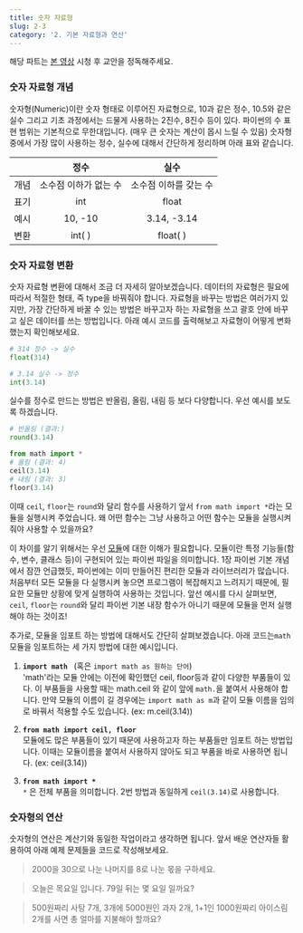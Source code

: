 ```yaml
---
title: 숫자 자료형
slug: 2-3
category: '2. 기본 자료형과 연산'
---
```


해당 파트는 [본 영상](https://www.youtube.com/watch?v=7wCcskd_wO8&list=PLGPF8gvWLYypeEoFNTfSHdFL5WRLAfmmm&index=7) 시청 후 교안을 정독해주세요. 

### 숫자 자료형 개념 
숫자형(Numeric)이란 숫자 형태로 이루어진 자료형으로, 10과 같은 정수, 10.5와 같은 실수 그리고 기초 과정에서는 드물게 사용하는 2진수, 8진수 등이 있다. 파이썬의 수 표현 범위는 기본적으로 무한대입니다. (매우 큰 숫자는 계산이 몹시 느릴 수 있음) 숫자형 중에서 가장 많이 사용하는 정수, 실수에 대해서 간단하게 정리하며 아래 표와 같습니다. 

||정수|실수|
|:--:|:-----:|:-----:|
|개념|소수점 이하가 없는 수|소수점 이하를 갖는 수|
|표기|int|float|
|예시|10, -10|3.14, -3.14|
|변환|int( )|float( )|

### 숫자 자료형 변환
숫자 자료형 변환에 대해서 조금 더 자세히 알아보겠습니다. 데이터의 자료형은 필요에 따라서 적절한 형태, 즉 type을 바꿔줘야 합니다. 자료형을 바꾸는 방법은 여러가지 있지만, 가장 간단하게 바꿀 수 있는 방법은 바꾸고자 하는 자료형을 쓰고 괄호 안에 바꾸고 싶은 데이터를 쓰는 방법입니다. 아래 예시 코드를 출력해보고 자료형이 어떻게 변화했는지 확인해보세요. 
```python
# 314 정수 -> 실수
float(314)

# 3.14 실수 -> 정수
int(3.14)
```
실수를 정수로 만드는 방법은 반올림, 올림, 내림 등 보다 다양합니다. 우선 예시를 보도록 하겠습니다. 
```python
# 반올림 (결과:)
round(3.14)

from math import *
# 올림 (결과: 4)
ceil(3.14)
# 내림 (결과: 3)
floor(3.14)
```

이때 `ceil`, `floor`는 `round`와 달리 함수를 사용하기 앞서  `from math import *`라는 모듈을 실행시켜 주었습니다. 왜 어떤 함수는 그냥 사용하고 어떤 함수는 모듈을 실행시켜줘야 사용할 수 있을까요?

이 차이를 알기 위해서는 우선 <u>모듈</u>에 대한 이해가 필요합니다. 모듈이란 특정 기능들(함수, 변수, 클래스 등)이 구현되어 있는 파이썬 파일을 의미합니다. 1장 파이썬 기본 개념에서 잠깐 언급했듯, 파이썬에는 이미 만들어진 편리한 모듈과 라이브러리가 많습니다. 처음부터 모든 모듈을 다 실행시켜 놓으면 프로그램이 복잡해지고 느려지기 때문에, 필요한 모듈만 상황에 맞게 실행하여 사용하는 것입니다. 
앞선 예시를 다시 살펴보면, `ceil`, `floor`는 `round`와 달리 파이썬 기본 내장 함수가 아니기 때문에 모듈을 먼저 실행해야 하는 것이죠!

추가로, 모듈을 임포트 하는 방법에 대해서도 간단히 살펴보겠습니다.  아래 코드는`math`모듈을 임포트하는 세 가지 방법에 대한 예시입니다. 

1. **`import math `** (혹은 `import math as 원하는 단어`)   
'math'라는 모듈 안에는 이전에 확인했던 ceil, floor등과 같이 다양한 부품들이 있다. 이 부품들을 사용할 때는 math.ceil 와 같이  앞에 `math.`을 붙여서 사용해야 합니다. 만약 모듈의 이름이 길 경우에는 `import math as m`과 같이 모듈 이름을 임의로 바꿔서 적용할 수도 있습니다. (ex: m.ceil(3.14))

2. **`from math import ceil, floor`**      
모듈에도 많은 부품들이 있기 때문에 사용하고자 하는 부품들만 임포트 하는 방법입니다. 이때는 모듈이름을 붙여서 사용하지 않아도 되고 부품을 바로 사용하면 됩니다.  (ex: ceil(3.14))

3. **`from math import * `**  
`*` 은 전체 부품을 의미합니다.  2번 방법과 동일하게 `ceil(3.14)`로 사용합니다. 

### 숫자형의 연산
숫자형의 연산은 계산기와 동일한 작업이라고 생각하면 됩니다. 앞서 배운 연산자들 활용하여 아래 예제 문제들을 코드로 작성해보세요.

> 2000을 30으로 나눈 나머지를 8로 나눈 몫을 구하세요.

> 오늘은 목요일 입니다. 79일 뒤는 몇 요일 일까요?

> 500원짜리 사탕 7개, 3개에 5000원인 과자 2개, 1+1인 1000원짜리 아이스림 2개를 사면 총 얼마를 지불해야 할까요? 





